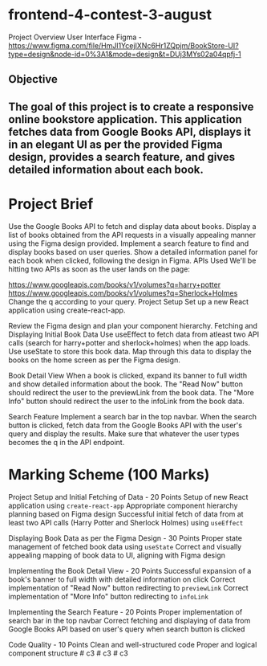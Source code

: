 # frontend-4-contest-3-august

Project Overview
User Interface
Figma - https://www.figma.com/file/HmJl1YcejIXNc6Hr1ZQpjm/BookStore-UI?type=design&node-id=0%3A1&mode=design&t=DUj3MYs02a04qpfj-1

## Objective
## The goal of this project is to create a responsive online bookstore application. This application fetches data from Google Books API, displays it in an elegant UI as per the provided Figma design, provides a search feature, and gives detailed information about each book.

# Project Brief
Use the Google Books API to fetch and display data about books.
Display a list of books obtained from the API requests in a visually appealing manner using the Figma design provided.
Implement a search feature to find and display books based on user queries.
Show a detailed information panel for each book when clicked, following the design in Figma.
APIs Used
We'll be hitting two APIs as soon as the user lands on the page:

https://www.googleapis.com/books/v1/volumes?q=harry+potter
https://www.googleapis.com/books/v1/volumes?q=Sherlock+Holmes
Change the q according to your query.
Project Setup Set up a new React application using create-react-app.

Review the Figma design and plan your component hierarchy.
Fetching and Displaying
Initial Book Data Use useEffect to fetch data from atleast two API calls (search for harry+potter and sherlock+holmes) when the app loads.
Use useState to store this book data.
Map through this data to display the books on the home screen as per the Figma design.

Book Detail View
When a book is clicked, expand its banner to full width and show detailed information about the book.
The "Read Now" button should redirect the user to the previewLink from the book data.
The "More Info" button should redirect the user to the infoLink from the book data.

Search Feature
Implement a search bar in the top navbar.
When the search button is clicked, fetch data from the Google Books API with the user's query and display the results. Make sure that whatever the user types becomes the q in the API endpoint.

# Marking Scheme (100 Marks)
Project Setup and Initial Fetching of Data - 20 Points
Setup of new React application using `create-react-app`
Appropriate component hierarchy planning based on Figma design
Successful initial fetch of data from at least two API calls (Harry Potter and Sherlock Holmes) using `useEffect`

Displaying Book Data as per the Figma Design - 30 Points
Proper state management of fetched book data using `useState`
Correct and visually appealing mapping of book data to UI, aligning with Figma design

Implementing the Book Detail View - 20 Points
Successful expansion of a book's banner to full width with detailed information on click
Correct implementation of "Read Now" button redirecting to `previewLink`
Correct implementation of "More Info" button redirecting to `infoLink`

Implementing the Search Feature - 20 Points
Proper implementation of search bar in the top navbar
Correct fetching and displaying of data from Google Books API based on user's query when search button is clicked

Code Quality - 10 Points
Clean and well-structured code
Proper and logical component structure
#   c 3  
 #   c 3  
 #   c 3  
 